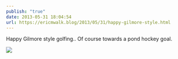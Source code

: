 ```yaml
---
publish: "true"
date: 2013-05-31 18:04:54
url: https://ericmwalk.blog/2013/05/31/happy-gilmore-style.html
---
```


Happy Gilmore style golfing.. Of course towards a pond hockey goal.

![](https://ericmwalk.blog/uploads/2022/e2d3ce5666.jpg)